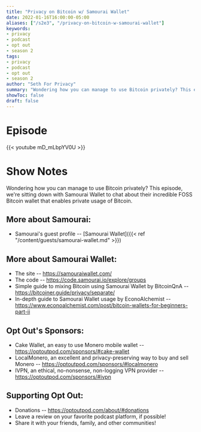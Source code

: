 ```yaml
---
title: "Privacy on Bitcoin w/ Samourai Wallet"
date: 2022-01-16T16:00:00-05:00
aliases: ["/s2e3", "/privacy-on-bitcoin-w-samourai-wallet"]
keywords:
- privacy
- podcast
- opt out
- season 2
tags:
- privacy
- podcast
- opt out
- season 2
author: "Seth For Privacy"
summary: "Wondering how you can manage to use Bitcoin privately? This episode, we're sitting down with Samourai Wallet to chat about their incredible FOSS Bitcoin wallet that enables private usage of Bitcoin."
showToc: false
draft: false
---
```


# Episode

<div id="buzzsprout-player-9891165"></div><script src="https://www.buzzsprout.com/1790481/9891165-privacy-on-bitcoin-w-samourai-wallet.js?container_id=buzzsprout-player-9891165&player=small" type="text/javascript" charset="utf-8"></script>

{{< youtube mD_mLbpYV0U >}}

# Show Notes

Wondering how you can manage to use Bitcoin privately? This episode, we're sitting down with Samourai Wallet to chat about their incredible FOSS Bitcoin wallet that enables private usage of Bitcoin.

## More about Samourai:

- Samourai's guest profile -- [Samourai Wallet]({{< ref "/content/guests/samourai-wallet.md" >}})

## More about Samourai Wallet:

- The site -- https://samouraiwallet.com/
- The code -- https://code.samourai.io/explore/groups
- Simple guide to mixing Bitcoin using Samourai Wallet by BitcoinQnA -- https://bitcoiner.guide/privacy/separate/
- In-depth guide to Samourai Wallet usage by EconoAlchemist -- https://www.econoalchemist.com/post/bitcoin-wallets-for-beginners-part-ii

## Opt Out's Sponsors:

- Cake Wallet, an easy to use Monero mobile wallet -- https://optoutpod.com/sponsors/#cake-wallet
- LocalMonero, an excellent and privacy-preserving way to buy and sell Monero -- https://optoutpod.com/sponsors/#localmonero
- IVPN, an ethical, no-nonsense, non-logging VPN provider -- https://optoutpod.com/sponsors/#ivpn

## Supporting Opt Out:

- Donations -- https://optoutpod.com/about/#donations
- Leave a review on your favorite podcast platform, if possible!
- Share it with your friends, family, and other communities!
